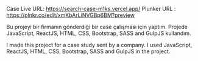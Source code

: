 Case Live URL:  https://search-case-m1ks.vercel.app/
Plunker URL : https://plnkr.co/edit/xmKbArLiNVGBp6BM?preview



Bu projeyi bir firmanın gönderdiği bir case çalışması için yaptım. Projede JavaScript, ReactJS, HTML, CSS, Bootstrap, SASS and GulpJS kullandım. 

I made this project for a case study sent by a company. I used JavaScript, ReactJS, HTML, CSS, Bootstrap, SASS and GulpJS in the project.
